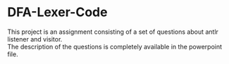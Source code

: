 # DFA-Lexer-Code
This project is an assignment consisting of a set of questions about antlr listener and visitor. <br />
The description of the questions is completely available in the powerpoint file.

